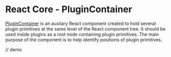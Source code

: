 # React Core - PluginContainer

[PluginContainer](../reference/plugin-container.md) is an auxilary React component created to hold several plugin primitives at the same level of the React component tree. It should be used inside plugins as a root node containing plugin primitives. The main purpose of the component is to help identify positions of plugin primitives.

// demo
